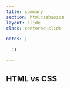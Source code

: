 ```yaml
---
title: summary
section: htmlcssbasics
layout: slide
class: centered-slide

notes: |

  :)

---
```


## HTML vs CSS

